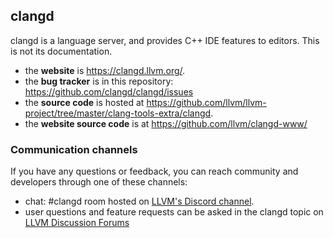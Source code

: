 ## clangd

clangd is a language server, and provides C++ IDE features to editors.
This is not its documentation.

- the **website** is https://clangd.llvm.org/.
- the **bug tracker** is in this repository: https://github.com/clangd/clangd/issues
- the **source code** is hosted at https://github.com/llvm/llvm-project/tree/master/clang-tools-extra/clangd.
- the **website source code** is at https://github.com/llvm/clangd-www/

### Communication channels

If you have any questions or feedback, you can reach community and developers
through one of these channels:

- chat: #clangd room hosted on [LLVM's Discord
  channel](https://discord.gg/xS7Z362).
- user questions and feature requests can be asked in the clangd topic on [LLVM
  Discussion Forums](https://llvm.discourse.group/c/llvm-project/clangd/34)
